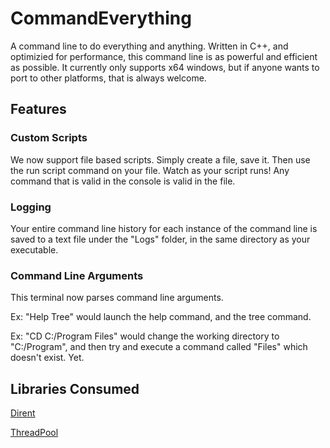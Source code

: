 # CommandEverything
A command line to do everything and anything.
Written in C++, and optimizied for performance, this command line is as powerful and efficient as possible.
It currently only supports x64 windows, but if anyone wants to port to other platforms, that is always welcome.

## Features

### Custom Scripts
We now support file based scripts. Simply create a file, save it.
Then use the run script command on your file.
Watch as your script runs!
Any command that is valid in the console is valid in the file.

### Logging
Your entire command line history for each instance of the command line is saved to a text file under the "Logs" folder, in the same directory as your executable.

### Command Line Arguments

This terminal now parses command line arguments.

Ex: "Help Tree" would launch the help command, and the tree command.

Ex: "CD C:/Program Files" would change the working directory to "C:/Program", and then try and execute a command called "Files" which doesn't exist. Yet.

## Libraries Consumed

[Dirent](https://github.com/tronkko/dirent)

[ThreadPool](https://github.com/progschj/ThreadPool)
